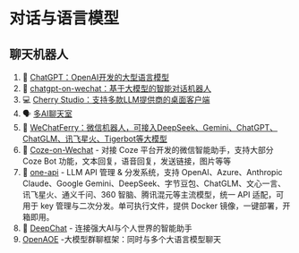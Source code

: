 # 对话与语言模型

## 聊天机器人

1. 📝 [ChatGPT：OpenAI开发的大型语言模型](https://chat.openai.com/)
2. 🤖 [chatgpt-on-wechat：基于大模型的智能对话机器人](https://github.com/zhayujie/chatgpt-on-wechat)
3. 💻 [Cherry Studio：支持多款LLM提供商的桌面客户端](https://github.com/CherryHQ/cherry-studio)
4. 🗣️ [多AI聊天室](https://github.com/maojindao55/botgroup.chat.git)
5. 📱 [WeChatFerry：微信机器人，可接入DeepSeek、Gemini、ChatGPT、ChatGLM、讯飞星火、Tigerbot等大模型](https://github.com/lich0821/WeChatFerry.git)
6. 🤖 [Coze-on-Wechat](https://github.com/JC0v0/Coze-on-Wechat.git) - 对接 Coze 平台开发的微信智能助手，支持大部分 Coze Bot 功能，文本回复，语音回复，发送链接，图片等等
7. 🔑 [one-api](https://github.com/songquanpeng/one-api.git) - LLM API 管理 & 分发系统，支持 OpenAI、Azure、Anthropic Claude、Google Gemini、DeepSeek、字节豆包、ChatGLM、文心一言、讯飞星火、通义千问、360 智脑、腾讯混元等主流模型，统一 API 适配，可用于 key 管理与二次分发。单可执行文件，提供 Docker 镜像，一键部署，开箱即用。
8. 🐬 [DeepChat](https://github.com/ThinkInAIXYZ/deepchat.git) - 连接强大AI与个人世界的智能助手
9. [OpenAOE](https://github.com/InternLM/OpenAOE.git) -大模型群聊框架：同时与多个大语言模型聊天
